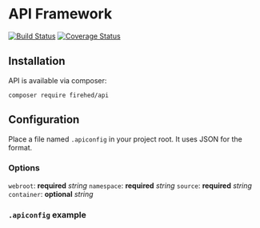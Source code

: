 # API Framework

[![Build Status](https://travis-ci.org/Firehed/api.svg?branch=master)](https://travis-ci.org/Firehed/api)
[![Coverage Status](https://coveralls.io/repos/github/Firehed/api/badge.svg?branch=master)](https://coveralls.io/github/Firehed/api?branch=master)



## Installation

API is available via composer:

`composer require firehed/api`

## Configuration

Place a file named `.apiconfig` in your project root. It uses JSON for the format.

### Options

`webroot`: **required** *string*
`namespace`: **required** *string*
`source`: **required** *string*
`container`: **optional** *string*

### `.apiconfig` example
